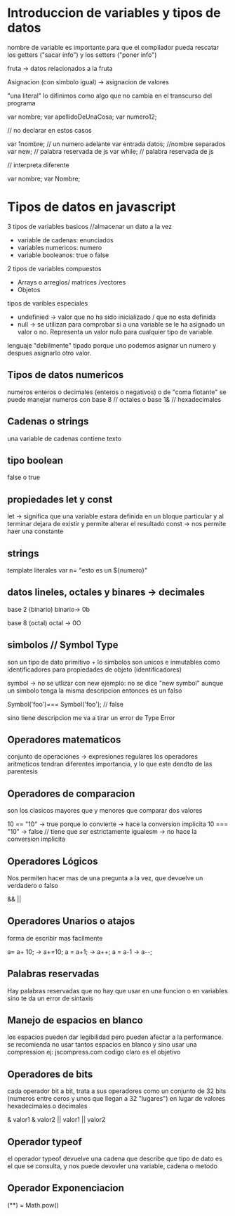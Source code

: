# Introduccion de variables y tipos de datos

nombre de variable es importante para que el compilador pueda rescatar los getters ("sacar info") y los setters ("poner info")

fruta -> datos relacionados a la fruta

Asignacion (con simbolo igual) -> asignacion de valores

"una literal" lo difinimos como algo que no cambia en el transcurso del programa

var nombre;
var apellidoDeUnaCosa;
var numero12;

// no declarar en estos casos

var 1nombre; // un numero adelante
var entrada datos; //nombre separados
var new; // palabra reservada de js
var while; // palabra reservada de js

// interpreta diferente

var nombre;
var Nombre;


# Tipos de datos en javascript

3 tipos de variables basicos //almacenar un dato a la vez
- variable de cadenas: enunciados
- variables numericos: numero
- variable booleanos: true o false

2 tipos de variables compuestos
- Arrays o arreglos/ matrices /vectores
- Objetos

tipos de varibles especiales
- undefinied -> valor que no ha sido inicializado /  que no esta definida
- null -> se utilizan para comprobar si a una variable se le ha asignado un valor o no. Representa un valor nulo para cualquier tipo de variable.

lenguaje "debilmente" tipado porque uno podemos asignar un numero y despues asignarlo otro valor.

## Tipos de datos numericos

numeros enteros o decimales (enteros o negativos) o de "coma flotante"
se puede manejar numeros con base 8 // octales o base 1& // hexadecimales

## Cadenas o strings

una variable de cadenas contiene texto

## tipo boolean

false o true

## propiedades let y const

let ->  significa que una variable estara definida en un bloque particular y al terminar dejara de existir y permite alterar el resultado
const -> nos permite haer una constante

## strings

template literales
var n= "esto es un ${numero}"

## datos lineles, octales y binares -> decimales

base 2 (binario)
binario-> 0b

base 8 (octal)
octal -> 0O

## simbolos  // Symbol Type

son un tipo de dato primitivo + lo simbolos son unicos e inmutables como identificadores para propiedades de objeto (identificadores)

symbol -> no se utlizar con new ejemplo: no se dice "new symbol"
aunque un simbolo tenga la misma descripcion entonces es un falso

Symbol('foo')=== Symbol('foo'); // false

sino tiene descripcion me va a tirar un error de Type Error

## Operadores matematicos

conjunto de operaciones -> expresiones regulares
los operadores aritmeticos tendran diferentes importancia, y lo que este dendto de las parentesis

## Operadores de comparacion

son los clasicos mayores que y menores que
comparar dos valores

10 == "10" -> true porque lo convierte -> hace la conversion implicita
10 === "10" -> false // tiene que ser estrictamente igualesm -> no hace la conversion implicita

## Operadores Lógicos

Nos permiten hacer mas de una pregunta a la vez, que devuelve un verdadero o falso


&& 
||

## Operadores Unarios o atajos
forma de escribir mas facilmente

a= a+ 10; -> a+=10;
a = a+1; -> a++;
a = a-1 -> a--;


## Palabras reservadas

Hay palabras reservadas que no hay que usar en una funcion o en variables sino te da un error de sintaxis

## Manejo de espacios en blanco
los espacios pueden dar legibilidad pero pueden afectar a la performance. se recomienda no usar tantos espacios en blanco y sino usar una compression ej: jscompress.com
codigo claro es el objetivo

## Operadores de bits
cada operador bit a bit, trata a sus operadores como un conjunto de 32 bits (numeros entre ceros y unos que llegan a 32 "lugares") en lugar de valores hexadecimales o decimales 

& valor1 & valor2
|| valor1 || valor2


## Operador typeof
el operador typeof devuelve una cadena que describe que tipo de dato es el que se consulta, y nos puede devovler una variable, cadena o metodo

## Operador Exponenciacion

(**) = Math.pow()
